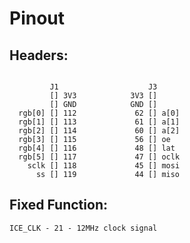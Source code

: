 
Pinout
======

Headers:
--------
```

         J1                    J3
         [] 3V3            3V3 []
         [] GND            GND []
  rgb[0] [] 112             62 [] a[0]
  rgb[1] [] 113             61 [] a[1]
  rgb[2] [] 114             60 [] a[2]
  rgb[3] [] 115             56 [] oe
  rgb[4] [] 116             48 [] lat
  rgb[5] [] 117             47 [] oclk
    sclk [] 118             45 [] mosi
      ss [] 119             44 [] miso

```

Fixed Function:
---------------

```
ICE_CLK - 21 - 12MHz clock signal
```

